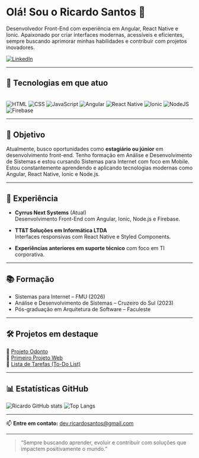 
# Olá! Sou o Ricardo Santos 👋

Desenvolvedor Front-End com experiência em Angular, React Native e Ionic. Apaixonado por criar interfaces modernas, acessíveis e eficientes, sempre buscando aprimorar minhas habilidades e contribuir com projetos inovadores.

[![LinkedIn](https://img.shields.io/badge/-LinkedIn-0077B5?style=for-the-badge&logo=linkedin&logoColor=white)](https://www.linkedin.com/in/ricardo-batista-dos-santos)

---

## 🚀 Tecnologias em que atuo

<div style="display: inline-block"><br>
  <img align="center" alt="HTML" src="https://img.shields.io/badge/HTML5-E44D26?style=for-the-badge&logo=html5&logoColor=white"/>
  <img align="center" alt="CSS" src="https://img.shields.io/badge/CSS3-1572B6?style=for-the-badge&logo=css3&logoColor=white"/>
  <img align="center" alt="JavaScript" src="https://img.shields.io/badge/JavaScript-F7DF1E?style=for-the-badge&logo=javascript&logoColor=black"/>
  <img align="center" alt="Angular" src="https://img.shields.io/badge/Angular-DD0031?style=for-the-badge&logo=angular&logoColor=white"/>
  <img align="center" alt="React Native" src="https://img.shields.io/badge/React_Native-20232A?style=for-the-badge&logo=react&logoColor=61DAFB"/>
  <img align="center" alt="Ionic" src="https://img.shields.io/badge/Ionic-3880FF?style=for-the-badge&logo=ionic&logoColor=white"/>
  <img align="center" alt="NodeJS" src="https://img.shields.io/badge/Node.js-339933?style=for-the-badge&logo=nodedotjs&logoColor=white"/>
  <img align="center" alt="Firebase" src="https://img.shields.io/badge/Firebase-FFCA28?style=for-the-badge&logo=firebase&logoColor=black"/>
</div>

---

## 🎯 Objetivo

Atualmente, busco oportunidades como **estagiário ou júnior** em desenvolvimento front-end. Tenho formação em Análise e Desenvolvimento de Sistemas e estou cursando Sistemas para Internet com foco em Mobile. Estou constantemente aprendendo e aplicando tecnologias modernas como Angular, React Native, Ionic e Node.js.

---

## 💼 Experiência

- **Cyrrus Next Systems** (Atual)  
  Desenvolvimento Front-End com Angular, Ionic, Node.js e Firebase.

- **TT&T Soluções em Informática LTDA**  
  Interfaces responsivas com React Native e Styled Components.

- **Experiências anteriores em suporte técnico** com foco em TI corporativa.

---

## 📚 Formação

- Sistemas para Internet – FMU (2026)
- Análise e Desenvolvimento de Sistemas – Cruzeiro do Sul (2023)
- Pós-graduação em Arquitetura de Software – Faculeste

---

## 🛠️ Projetos em destaque

🔗 [Projeto Odonto](https://ricardobsan.github.io/projetoOdonto/index.html)  
🔗 [Primeiro Projeto Web](https://ricardobsan.github.io/PrimeiroProjeto-20-07-23/)  
🔗 [Lista de Tarefas (To-Do List)](https://ricardobsan.github.io/ListaDeTarefas/)

---

## 📊 Estatísticas GitHub

![Ricardo GitHub stats](https://github-readme-stats.vercel.app/api?username=ricardobsan&show_icons=true&theme=highcontrast)
![Top Langs](https://github-readme-stats.vercel.app/api/top-langs/?username=ricardobsan&layout=compact&theme=highcontrast)

---

📫 **Entre em contato:** dev.ricardosantos@gmail.com

---

> “Sempre buscando aprender, evoluir e contribuir com soluções que impactem positivamente o mundo.”
